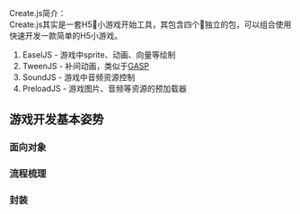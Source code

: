 Create.js简介：  
Create.js其实是一套H5小游戏开始工具，其包含四个独立的包，可以组合使用快速开发一款简单的H5小游戏。  
1. EaselJS - 游戏中sprite、动画、向量等绘制
2. TweenJS - 补间动画，类似于[GASP](https://github.com/greensock/GreenSock-JS)
3. SoundJS - 游戏中音频资源控制
4. PreloadJS - 游戏图片、音频等资源的预加载器  


## 游戏开发基本姿势  

### 面向对象

### 流程梳理

### 封装